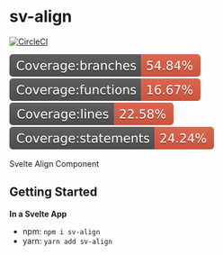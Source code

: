 # sv-align

[![CircleCI](https://circleci.com/gh/westernmonster/sv-align.svg?style=svg)](https://circleci.com/gh/westernmonster/sv-align)


![Branch coverage](./coverage/badge-branches.svg)
![Function coverage](./coverage/badge-functions.svg)
![Line coverage](./coverage/badge-lines.svg)
![Statement coverage](./coverage/badge-statements.svg)

Svelte Align Component

## Getting Started

**In a Svelte App**

- npm: `npm i sv-align`
- yarn: `yarn add sv-align`